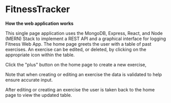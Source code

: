 # FitnessTracker


 **How the web application works**

 
This single page application uses the MongoDB, Express, React, and Node (MERN)
Stack to implement a REST API and a graphical interface for logging Fitness Web App.
The home page greets the user with a table of past exercises. An exercise can
be edited, or deleted, by clicking on the appropriate icon within the table.

Click the "plus" button on the home page to create a new exercise,

Note that when creating or editing an exercise the data is
validated to help ensure accurate input.

After editing or creating an exercise the user is taken back to the home page to view the
updated table.
